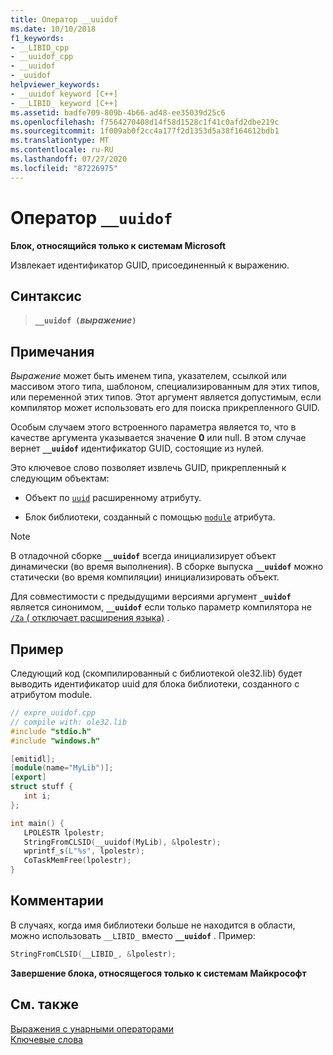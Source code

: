 ```yaml
---
title: Оператор __uuidof
ms.date: 10/10/2018
f1_keywords:
- __LIBID_cpp
- __uuidof_cpp
- __uuidof
- _uuidof
helpviewer_keywords:
- __uuidof keyword [C++]
- __LIBID_ keyword [C++]
ms.assetid: badfe709-809b-4b66-ad48-ee35039d25c6
ms.openlocfilehash: f7564270408d14f58d1528c1f41c0afd2dbe219c
ms.sourcegitcommit: 1f009ab0f2cc4a177f2d1353d5a38f164612bdb1
ms.translationtype: MT
ms.contentlocale: ru-RU
ms.lasthandoff: 07/27/2020
ms.locfileid: "87226975"
---
```

# <a name="__uuidof-operator"></a>Оператор `__uuidof`

**Блок, относящийся только к системам Microsoft**

Извлекает идентификатор GUID, присоединенный к выражению.

## <a name="syntax"></a>Синтаксис

> **`__uuidof (`***выражение***`)`**

## <a name="remarks"></a>Примечания

*Выражение* может быть именем типа, указателем, ссылкой или массивом этого типа, шаблоном, специализированным для этих типов, или переменной этих типов. Этот аргумент является допустимым, если компилятор может использовать его для поиска прикрепленного GUID.

Особым случаем этого встроенного параметра является то, что в качестве аргумента указывается значение **0** или null. В этом случае вернет **`__uuidof`** идентификатор GUID, состоящие из нулей.

Это ключевое слово позволяет извлечь GUID, прикрепленный к следующим объектам:

- Объект по [`uuid`](../cpp/uuid-cpp.md) расширенному атрибуту.

- Блок библиотеки, созданный с помощью [`module`](../windows/attributes/module-cpp.md) атрибута.

> [!NOTE]
> В отладочной сборке **`__uuidof`** всегда инициализирует объект динамически (во время выполнения). В сборке выпуска **`__uuidof`** можно статически (во время компиляции) инициализировать объект.

Для совместимости с предыдущими версиями аргумент **`_uuidof`** является синонимом, **`__uuidof`** если только параметр компилятора не [ `/Za` \( отключает расширения языка)](../build/reference/za-ze-disable-language-extensions.md) .

## <a name="example"></a>Пример

Следующий код (скомпилированный с библиотекой ole32.lib) будет выводить идентификатор uuid для блока библиотеки, созданного с атрибутом module.

```cpp
// expre_uuidof.cpp
// compile with: ole32.lib
#include "stdio.h"
#include "windows.h"

[emitidl];
[module(name="MyLib")];
[export]
struct stuff {
   int i;
};

int main() {
   LPOLESTR lpolestr;
   StringFromCLSID(__uuidof(MyLib), &lpolestr);
   wprintf_s(L"%s", lpolestr);
   CoTaskMemFree(lpolestr);
}
```

## <a name="comments"></a>Комментарии

В случаях, когда имя библиотеки больше не находится в области, можно использовать `__LIBID_` вместо **`__uuidof`** . Пример:

```cpp
StringFromCLSID(__LIBID_, &lpolestr);
```

**Завершение блока, относящегося только к системам Майкрософт**

## <a name="see-also"></a>См. также

[Выражения с унарными операторами](../cpp/expressions-with-unary-operators.md)<br/>
[Ключевые слова](../cpp/keywords-cpp.md)
